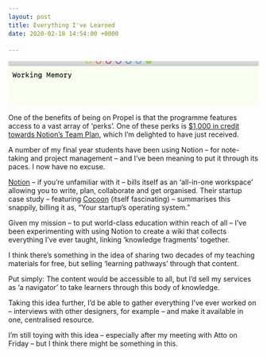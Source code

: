 ```yaml
---
layout: post
title: Everything I've Learned
date: 2020-02-18 14:54:00 +0000

---
```

![Placeholder](/uploads/journal-placeholder.png)

One of the benefits of being on Propel is that the programme features access to a vast array of ‘perks’. One of these perks is [$1,000 in credit towards Notion’s Team Plan](https://www.notion.so/startups), which I’m delighted to have just received.

A number of my final year students have been using Notion – for note-taking and project management – and I’ve been meaning to put it through its paces. I now have no excuse.

[Notion](https://www.notion.so/product) – if you’re unfamiliar with it – bills itself as an ‘all-in-one workspace’ allowing you to write, plan, collaborate and get organised. Their startup case study – featuring [Cocoon](https://www.ourcocoon.com/) (itself fascinating) – summarises this snappily, billing it as, “Your startup’s operating system.”

Given my mission – to put world-class education within reach of all – I’ve been experimenting with using Notion to create a wiki that collects everything I’ve ever taught, linking ‘knowledge fragments’ together.

I think there’s something in the idea of sharing two decades of my teaching materials for free, but selling ‘learning pathways’ through that content.

Put simply: The content would be accessible to all, but I’d sell my services as ‘a navigator’ to take learners through this body of knowledge.

Taking this idea further, I’d be able to gather everything I’ve ever worked on – interviews with other designers, for example – and make it available in one, centralised resource.

I’m still toying with this idea – especially after my meeting with Atto on Friday – but I think there might be something in this.